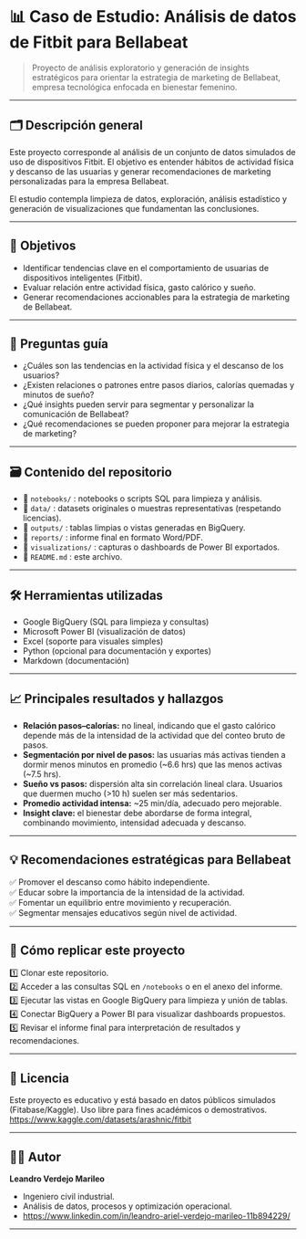 # 📊 Caso de Estudio: Análisis de datos de Fitbit para Bellabeat

> Proyecto de análisis exploratorio y generación de insights estratégicos para orientar la estrategia de marketing de Bellabeat, empresa tecnológica enfocada en bienestar femenino.

---

## 🗂️ Descripción general

Este proyecto corresponde al análisis de un conjunto de datos simulados de uso de dispositivos Fitbit. El objetivo es entender hábitos de actividad física y descanso de las usuarias y generar recomendaciones de marketing personalizadas para la empresa Bellabeat.

El estudio contempla limpieza de datos, exploración, análisis estadístico y generación de visualizaciones que fundamentan las conclusiones.

---

## 🎯 Objetivos

- Identificar tendencias clave en el comportamiento de usuarias de dispositivos inteligentes (Fitbit).
- Evaluar relación entre actividad física, gasto calórico y sueño.
- Generar recomendaciones accionables para la estrategia de marketing de Bellabeat.

---

## 🧩 Preguntas guía

- ¿Cuáles son las tendencias en la actividad física y el descanso de los usuarios?
- ¿Existen relaciones o patrones entre pasos diarios, calorías quemadas y minutos de sueño?
- ¿Qué insights pueden servir para segmentar y personalizar la comunicación de Bellabeat?
- ¿Qué recomendaciones se pueden proponer para mejorar la estrategia de marketing?

---

## 🗃️ Contenido del repositorio

- 📁 `notebooks/` : notebooks o scripts SQL para limpieza y análisis.
- 📁 `data/` : datasets originales o muestras representativas (respetando licencias).
- 📁 `outputs/` : tablas limpias o vistas generadas en BigQuery.
- 📁 `reports/` : informe final en formato Word/PDF.
- 📁 `visualizations/` : capturas o dashboards de Power BI exportados.
- 📄 `README.md` : este archivo.

---

## 🛠️ Herramientas utilizadas

- Google BigQuery (SQL para limpieza y consultas)
- Microsoft Power BI (visualización de datos)
- Excel (soporte para visuales simples)
- Python (opcional para documentación y exportes)
- Markdown (documentación)

---

## 📈 Principales resultados y hallazgos

- **Relación pasos–calorías:** no lineal, indicando que el gasto calórico depende más de la intensidad de la actividad que del conteo bruto de pasos.
- **Segmentación por nivel de pasos:** las usuarias más activas tienden a dormir menos minutos en promedio (~6.6 hrs) que las menos activas (~7.5 hrs).
- **Sueño vs pasos:** dispersión alta sin correlación lineal clara. Usuarios que duermen mucho (>10 h) suelen ser más sedentarios.
- **Promedio actividad intensa:** ~25 min/día, adecuado pero mejorable.
- **Insight clave:** el bienestar debe abordarse de forma integral, combinando movimiento, intensidad adecuada y descanso.

---

## 💡 Recomendaciones estratégicas para Bellabeat

✅ Promover el descanso como hábito independiente.  
✅ Educar sobre la importancia de la intensidad de la actividad.  
✅ Fomentar un equilibrio entre movimiento y recuperación.  
✅ Segmentar mensajes educativos según nivel de actividad.  

---

## 📌 Cómo replicar este proyecto

1️⃣ Clonar este repositorio.  
2️⃣ Acceder a las consultas SQL en `/notebooks` o en el anexo del informe.  
3️⃣ Ejecutar las vistas en Google BigQuery para limpieza y unión de tablas.  
4️⃣ Conectar BigQuery a Power BI para visualizar dashboards propuestos.  
5️⃣ Revisar el informe final para interpretación de resultados y recomendaciones.

---

## 📜 Licencia

Este proyecto es educativo y está basado en datos públicos simulados (Fitabase/Kaggle). Uso libre para fines académicos o demostrativos.
https://www.kaggle.com/datasets/arashnic/fitbit

---

## 🙋‍♂️ Autor

**Leandro Verdejo Marileo**  
- Ingeniero civil industrial.  
- Análisis de datos, procesos y optimización operacional.  
- https://www.linkedin.com/in/leandro-ariel-verdejo-marileo-11b894229/
---
